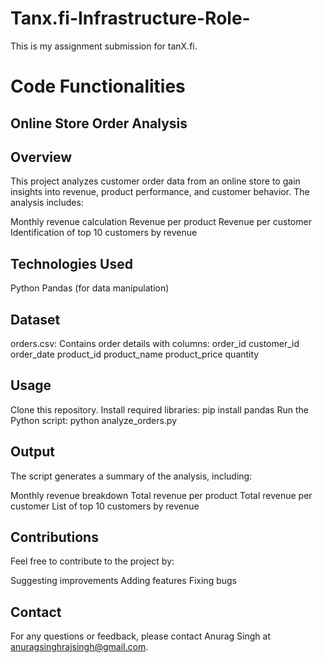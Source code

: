 # Tanx.fi-Infrastructure-Role-
This is my assignment submission for tanX.fi.

# Code Functionalities

## Online Store Order Analysis

## Overview

This project analyzes customer order data from an online store to gain insights into revenue, product performance, and customer behavior. The analysis includes:

Monthly revenue calculation
Revenue per product
Revenue per customer
Identification of top 10 customers by revenue

## Technologies Used

Python
Pandas (for data manipulation)

## Dataset

orders.csv: Contains order details with columns:
order_id
customer_id
order_date
product_id
product_name
product_price
quantity

## Usage

Clone this repository.
Install required libraries: pip install pandas
Run the Python script: python analyze_orders.py

## Output

The script generates a summary of the analysis, including:

Monthly revenue breakdown
Total revenue per product
Total revenue per customer
List of top 10 customers by revenue

## Contributions

Feel free to contribute to the project by:

Suggesting improvements
Adding features
Fixing bugs

## Contact

For any questions or feedback, please contact Anurag Singh at anuragsinghrajsingh@gmail.com.
